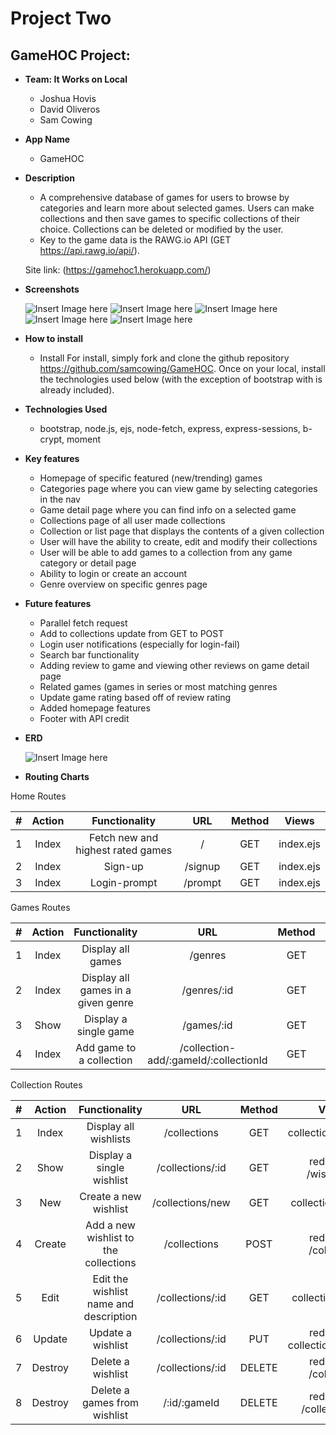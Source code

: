 # Project Two

## GameHOC Project:
* **Team: It Works on Local**
    - Joshua Hovis
    - David Oliveros
    - Sam Cowing

* **App Name**
    - GameHOC

* **Description**
    - A comprehensive database of games for users to browse by categories and learn more about selected games. Users can make collections and then save games to specific collections of their choice. Collections can be deleted or modified by the user.
    - Key to the game data is the RAWG.io API (GET https://api.rawg.io/api/).

    Site link: (https://gamehoc1.herokuapp.com/)

* **Screenshots**

    ![Insert Image here](https://i.imgur.com/mvJeIFZ.png)
    ![Insert Image here](https://i.imgur.com/241d65L.png)
    ![Insert Image here](https://i.imgur.com/mYkaUTD.png)
    ![Insert Image here](https://i.imgur.com/Ya2mZuo.png)
    ![Insert Image here](https://i.imgur.com/QSBToYC.png)

* **How to install**
    - Install For install, simply fork and clone the github repository https://github.com/samcowing/GameHOC. Once on your local, install the technologies used below (with the exception of bootstrap with is already included). 

* **Technologies Used**
    - bootstrap, node.js, ejs, node-fetch, express, express-sessions, b-crypt, moment

* **Key features**
    - Homepage of specific featured (new/trending) games
    - Categories page where you can view game by selecting categories in the nav
    - Game detail page where you can find info on a selected game
    - Collections page of all user made collections
    - Collection or list page that displays the contents of a given collection
    - User will have the ability to create, edit and modify their collections
    - User will be able to add games to a collection from any game category or detail page
    - Ability to login or create an account
    - Genre overview on specific genres page

* **Future features**
    - Parallel fetch request
    - Add to collections update from GET to POST
    - Login user notifications (especially for login-fail)
    - Search bar functionality
    - Adding review to game and viewing other reviews on game detail page
    - Related games (games in series or most matching genres
    - Update game rating based off of review rating
    - Added homepage features
    - Footer with API credit

* **ERD**

    ![Insert Image here](https://i.imgur.com/e80LqfM.png)

* **Routing Charts**

Home Routes

|#|Action|Functionality|URL|Method|Views|
|:---:|:---:|:---:|:---:|:---:|:---:|
|1| Index | Fetch new and highest rated games | / | GET | index.ejs |
|2| Index | Sign-up | /signup | GET | index.ejs |
|3| Index | Login-prompt | /prompt | GET | index.ejs |

Games Routes

|#|Action|Functionality|URL|Method|Views|
|:---:|:---:|:---:|:---:|:---:|:---:|
|1| Index | Display all games | /genres | GET | games/index.ejs |
|2| Index | Display all games in a given genre | /genres/:id | GET | games/index.ejs |
|3| Show | Display a single game | /games/:id | GET | games/show.ejs |
|4| Index | Add game to a collection | /collection-add/:gameId/:collectionId | GET | (last user location) |

Collection Routes

|#|Action|Functionality|URL|Method|Views|
|:---:|:---:|:---:|:---:|:---:|:---:|
|1| Index | Display all wishlists | /collections | GET | collection/index.ejs |
|2| Show | Display a single wishlist | /collections/:id | GET | redirect to /wishlist/:id
|3| New | Create a new wishlist | /collections/new | GET | collection/new.ejs
|4| Create | Add a new wishlist to the collections | /collections | POST | redirect to /collection
|5| Edit | Edit the wishlist name and description | /collections/:id | GET | collection/edit.ejs
|6| Update | Update a wishlist | /collections/:id | PUT | redirect to collection/index.ejs
|7| Destroy | Delete a wishlist | /collections/:id | DELETE | redirect to /collection
|8| Destroy | Delete a games from wishlist | /:id/:gameId | DELETE | redirect to /collection/:id
